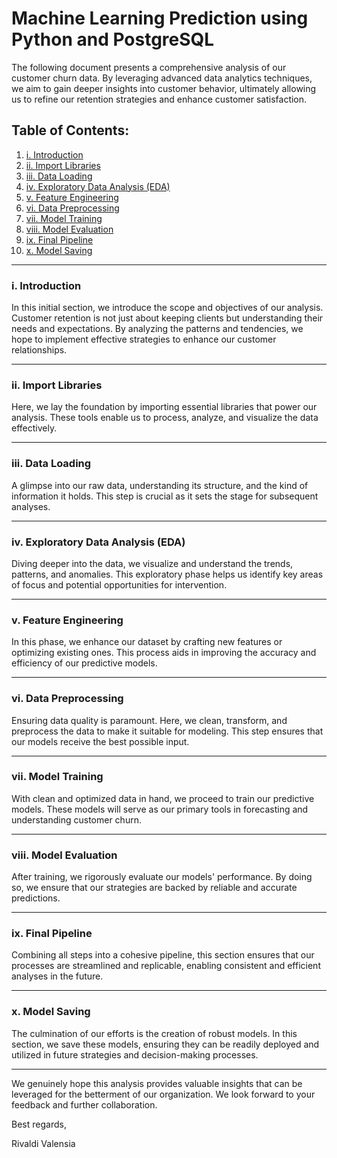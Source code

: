 # Machine Learning Prediction using Python and PostgreSQL

The following document presents a comprehensive analysis of our customer churn data. By leveraging advanced data analytics techniques, we aim to gain deeper insights into customer behavior, ultimately allowing us to refine our retention strategies and enhance customer satisfaction.

## Table of Contents:
1. [i. Introduction](#i-Introduction)
2. [ii. Import Libraries](#ii-import-libraries)
3. [iii. Data Loading](#iii-data-loading)
4. [iv. Exploratory Data Analysis (EDA)](#iv-exploratory-data-analysis-eda)
5. [v. Feature Engineering](#v-feature-engineering)
6. [vi. Data Preprocessing](#vi-data-preprocessing)
7. [vii. Model Training](#vii-model-training)
8. [viii. Model Evaluation](#viii-model-evaluation)
9. [ix. Final Pipeline](#ix-final-pipeline)
10. [x. Model Saving](#x-model-saving)

---

### i. Introduction

In this initial section, we introduce the scope and objectives of our analysis. Customer retention is not just about keeping clients but understanding their needs and expectations. By analyzing the patterns and tendencies, we hope to implement effective strategies to enhance our customer relationships.

---

### ii. Import Libraries

Here, we lay the foundation by importing essential libraries that power our analysis. These tools enable us to process, analyze, and visualize the data effectively.

---

### iii. Data Loading

A glimpse into our raw data, understanding its structure, and the kind of information it holds. This step is crucial as it sets the stage for subsequent analyses.

---

### iv. Exploratory Data Analysis (EDA)

Diving deeper into the data, we visualize and understand the trends, patterns, and anomalies. This exploratory phase helps us identify key areas of focus and potential opportunities for intervention.

---

### v. Feature Engineering

In this phase, we enhance our dataset by crafting new features or optimizing existing ones. This process aids in improving the accuracy and efficiency of our predictive models.

---

### vi. Data Preprocessing

Ensuring data quality is paramount. Here, we clean, transform, and preprocess the data to make it suitable for modeling. This step ensures that our models receive the best possible input.

---

### vii. Model Training

With clean and optimized data in hand, we proceed to train our predictive models. These models will serve as our primary tools in forecasting and understanding customer churn.

---

### viii. Model Evaluation

After training, we rigorously evaluate our models' performance. By doing so, we ensure that our strategies are backed by reliable and accurate predictions.

---

### ix. Final Pipeline

Combining all steps into a cohesive pipeline, this section ensures that our processes are streamlined and replicable, enabling consistent and efficient analyses in the future.

---

### x. Model Saving

The culmination of our efforts is the creation of robust models. In this section, we save these models, ensuring they can be readily deployed and utilized in future strategies and decision-making processes.

---

We genuinely hope this analysis provides valuable insights that can be leveraged for the betterment of our organization. We look forward to your feedback and further collaboration.

Best regards,

Rivaldi Valensia
